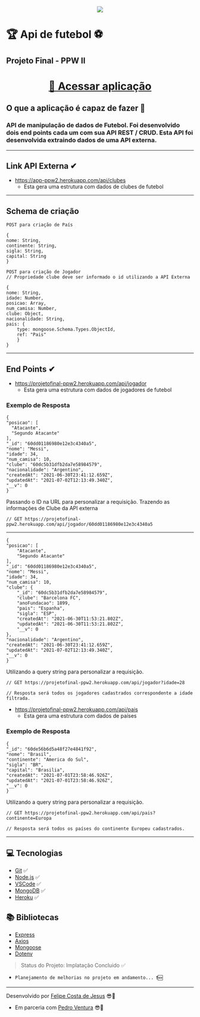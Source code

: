 <h1 align = "center">
    <img src = "https://i.pinimg.com/originals/ca/ed/5e/caed5e2e5fa8da98e7077290f0ef5505.jpg">
</h1>

# 🏆 Api de futebol ⚽
## Projeto Final - PPW II 

<h1 align = "center">
    <a href = "https://projetofinal-ppw2.herokuapp.com/">🚀 Acessar aplicação</a>
</h1>

## O que a aplicação é capaz de fazer 🏁
### API de manipulação de dados de Futebol. Foi desenvolvido dois end points cada um com sua API REST / CRUD. Esta API foi desenvolvida extraindo dados de uma API externa.
 
---
## Link API Externa ✔
- https://app-ppw2.herokuapp.com/api/clubes
    - Esta gera uma estrutura com dados de clubes de futebol

---
## Schema de criação

    POST para criação de País

    {
    nome: String,
    continente: String,
    sigla: String,
    capital: String
    }

    POST para criação de Jogador
    // Propriedade clube deve ser informado o id utilizando a API Externa

    {
    nome: String,
    idade: Number,
    posicao: Array,
    num_camisa: Number,
    clube: Object,
    nacionalidade: String,
    pais: {
        type: mongoose.Schema.Types.ObjectId,
        ref: "Pais"
        }
    }
---
## End Points ✔
- https://projetofinal-ppw2.herokuapp.com/api/jogador
    - Esta gera uma estrutura com dados de jogadores de futebol
### Exemplo de Resposta

    {
    "posicao": [
      "Atacante",
      "Segundo Atacante"
    ],
    "_id": "60dd01186980e12e3c4340a5",
    "nome": "Messi",
    "idade": 34,
    "num_camisa": 10,
    "clube": "60dc5b31dfb2da7e58984579",
    "nacionalidade": "Argentino",
    "createdAt": "2021-06-30T23:41:12.659Z",
    "updatedAt": "2021-07-02T12:13:49.340Z",
    "__v": 0
    }

  Passando o ID na URL  para personalizar a requisição. Trazendo as informações de Clube da API externa

    // GET https://projetofinal-ppw2.herokuapp.com/api/jogador/60dd01186980e12e3c4340a5
---
    {
    "posicao": [
        "Atacante",
        "Segundo Atacante"
    ],
    "_id": "60dd01186980e12e3c4340a5",
    "nome": "Messi",
    "idade": 34,
    "num_camisa": 10,
    "clube": {
        "_id": "60dc5b31dfb2da7e58984579",
        "clube": "Barcelona FC",
        "anoFundacao": 1899,
        "pais": "Espanha",
        "sigla": "ESP",
        "createdAt": "2021-06-30T11:53:21.802Z",
        "updatedAt": "2021-06-30T11:53:21.802Z",
        "__v": 0
    },
    "nacionalidade": "Argentino",
    "createdAt": "2021-06-30T23:41:12.659Z",
    "updatedAt": "2021-07-02T12:13:49.340Z",
    "__v": 0
    }

Utilizando a query string para personalizar a requisição.

    // GET https://projetofinal-ppw2.herokuapp.com/api/jogador?idade=28

    // Resposta será todos os jogadores cadastrados correspondente a idade filtrada.

- https://projetofinal-ppw2.herokuapp.com/api/pais
    - Esta gera uma estrutura com dados de países
### Exemplo de Resposta
    {
    "_id": "60de56b6d5a48f27e4841f92",
    "nome": "Brasil",
    "continente": "America do Sul",
    "sigla": "BR",
    "capital": "Brasilia",
    "createdAt": "2021-07-01T23:58:46.926Z",
    "updatedAt": "2021-07-01T23:58:46.926Z",
    "__v": 0
    }

 Utilizando a query string para personalizar a requisição.

    // GET https://projetofinal-ppw2.herokuapp.com/api/pais?continente=Europa

    // Resposta será todos os países do continente Europeu cadastrados.

---

## 💻 Tecnologias
- [Git](https://git-scm.com) ✅
- [Node.js](https://nodejs.org/en/) ✅
- [VSCode](https://code.visualstudio.com/) ✅
- [MongoDB](https://mongodb.com/) ✅
- [Heroku](https://heroku.com/) ✅

## 📚 Bibliotecas
- [Express](https://expressjs.com/pt-br/)
- [Axios](https://www.npmjs.com/package/node-html-parser)
- [Mongoose](https://mongoosejs.com/)
- [Dotenv](https://www.npmjs.com/package/dotenv)

> Status do Projeto: Implatação Concluido ✅
-     Planejamento de melhorias no projeto em andamento... ❗🆕
---
Desenvolvido por [Felipe Costa de Jesus](https://www.instagram.com/felipe.cjesus/) 😎🤙
- Em parceria com [Pedro Ventura](https://github.com/pventur-a) 😎🤙